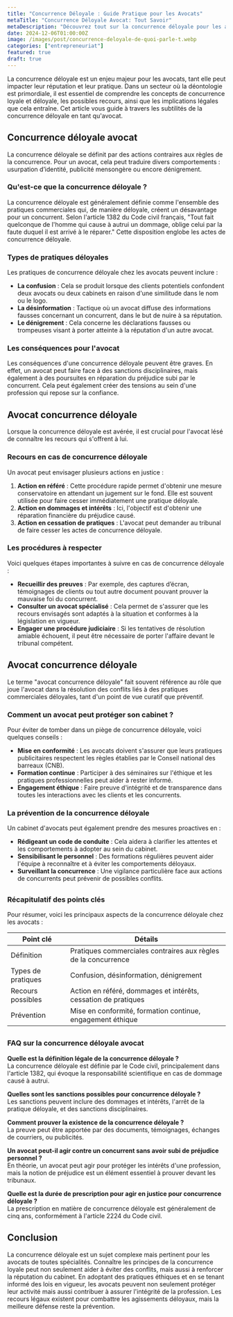 ```yaml
---
title: "Concurrence Déloyale : Guide Pratique pour les Avocats"
metaTitle: "Concurrence Déloyale Avocat: Tout Savoir"
metaDescription: "Découvrez tout sur la concurrence déloyale pour les avocats, ses implications et les recours possibles."
date: 2024-12-06T01:00:00Z
image: /images/post/concurrence-deloyale-de-quoi-parle-t.webp
categories: ["entrepreneuriat"]
featured: true
draft: true
---
```


La concurrence déloyale est un enjeu majeur pour les avocats, tant elle peut impacter leur réputation et leur pratique. Dans un secteur où la déontologie est primordiale, il est essentiel de comprendre les concepts de concurrence loyale et déloyale, les possibles recours, ainsi que les implications légales que cela entraîne. Cet article vous guide à travers les subtilités de la concurrence déloyale en tant qu'avocat.

## Concurrence déloyale avocat

La concurrence déloyale se définit par des actions contraires aux règles de la concurrence. Pour un avocat, cela peut traduire divers comportements : usurpation d’identité, publicité mensongère ou encore dénigrement. 

### Qu'est-ce que la concurrence déloyale ?

La concurrence déloyale est généralement définie comme l'ensemble des pratiques commerciales qui, de manière déloyale, créent un désavantage pour un concurrent. Selon l'article 1382 du Code civil français, "Tout fait quelconque de l'homme qui cause à autrui un dommage, oblige celui par la faute duquel il est arrivé à le réparer." Cette disposition englobe les actes de concurrence déloyale.

### Types de pratiques déloyales

Les pratiques de concurrence déloyale chez les avocats peuvent inclure :

- **La confusion** : Cela se produit lorsque des clients potentiels confondent deux avocats ou deux cabinets en raison d'une similitude dans le nom ou le logo.
- **La désinformation** : Tactique où un avocat diffuse des informations fausses concernant un concurrent, dans le but de nuire à sa réputation.
- **Le dénigrement** : Cela concerne les déclarations fausses ou trompeuses visant à porter atteinte à la réputation d'un autre avocat.

### Les conséquences pour l'avocat

Les conséquences d'une concurrence déloyale peuvent être graves. En effet, un avocat peut faire face à des sanctions disciplinaires, mais également à des poursuites en réparation du préjudice subi par le concurrent. Cela peut également créer des tensions au sein d'une profession qui repose sur la confiance.

## Avocat concurrence déloyale

Lorsque la concurrence déloyale est avérée, il est crucial pour l'avocat lésé de connaître les recours qui s'offrent à lui.

### Recours en cas de concurrence déloyale

Un avocat peut envisager plusieurs actions en justice :

1. **Action en référé** : Cette procédure rapide permet d'obtenir une mesure conservatoire en attendant un jugement sur le fond. Elle est souvent utilisée pour faire cesser immédiatement une pratique déloyale.
2. **Action en dommages et intérêts** : Ici, l'objectif est d'obtenir une réparation financière du préjudice causé.
3. **Action en cessation de pratiques** : L'avocat peut demander au tribunal de faire cesser les actes de concurrence déloyale.

### Les procédures à respecter

Voici quelques étapes importantes à suivre en cas de concurrence déloyale :

- **Recueillir des preuves** : Par exemple, des captures d’écran, témoignages de clients ou tout autre document pouvant prouver la mauvaise foi du concurrent.
- **Consulter un avocat spécialisé** : Cela permet de s'assurer que les recours envisagés sont adaptés à la situation et conformes à la législation en vigueur.
- **Engager une procédure judiciaire** : Si les tentatives de résolution amiable échouent, il peut être nécessaire de porter l'affaire devant le tribunal compétent.

## Avocat concurrence déloyale

Le terme "avocat concurrence déloyale" fait souvent référence au rôle que joue l'avocat dans la résolution des conflits liés à des pratiques commerciales déloyales, tant d'un point de vue curatif que préventif.

### Comment un avocat peut protéger son cabinet ?

Pour éviter de tomber dans un piège de concurrence déloyale, voici quelques conseils :

- **Mise en conformité** : Les avocats doivent s'assurer que leurs pratiques publicitaires respectent les règles établies par le Conseil national des barreaux (CNB).
- **Formation continue** : Participer à des séminaires sur l'éthique et les pratiques professionnelles peut aider à rester informé.
- **Engagement éthique** : Faire preuve d'intégrité et de transparence dans toutes les interactions avec les clients et les concurrents.

### La prévention de la concurrence déloyale

Un cabinet d'avocats peut également prendre des mesures proactives en :

- **Rédigeant un code de conduite** : Cela aidera à clarifier les attentes et les comportements à adopter au sein du cabinet.
- **Sensibilisant le personnel** : Des formations régulières peuvent aider l'équipe à reconnaître et à éviter les comportements déloyaux.
- **Surveillant la concurrence** : Une vigilance particulière face aux actions de concurrents peut prévenir de possibles conflits.

## 

### Récapitulatif des points clés

Pour résumer, voici les principaux aspects de la concurrence déloyale chez les avocats :

| Point clé               | Détails                                                          |
|-------------------------|------------------------------------------------------------------|
| Définition              | Pratiques commerciales contraires aux règles de la concurrence   |
| Types de pratiques      | Confusion, désinformation, dénigrement                           |
| Recours possibles        | Action en référé, dommages et intérêts, cessation de pratiques    |
| Prévention              | Mise en conformité, formation continue, engagement éthique        |

## 

### FAQ sur la concurrence déloyale avocat

**Quelle est la définition légale de la concurrence déloyale ?**  
La concurrence déloyale est définie par le Code civil, principalement dans l'article 1382, qui évoque la responsabilité scientifique en cas de dommage causé à autrui.

**Quelles sont les sanctions possibles pour concurrence déloyale ?**  
Les sanctions peuvent inclure des dommages et intérêts, l'arrêt de la pratique déloyale, et des sanctions disciplinaires.

**Comment prouver la existence de la concurrence déloyale ?**  
La preuve peut être apportée par des documents, témoignages, échanges de courriers, ou publicités.

**Un avocat peut-il agir contre un concurrent sans avoir subi de préjudice personnel ?**  
En théorie, un avocat peut agir pour protéger les intérêts d'une profession, mais la notion de préjudice est un élément essentiel à prouver devant les tribunaux.

**Quelle est la durée de prescription pour agir en justice pour concurrence déloyale ?**  
La prescription en matière de concurrence déloyale est généralement de cinq ans, conformément à l'article 2224 du Code civil.

## Conclusion

La concurrence déloyale est un sujet complexe mais pertinent pour les avocats de toutes spécialités. Connaître les principes de la concurrence loyale peut non seulement aider à éviter des conflits, mais aussi à renforcer la réputation du cabinet. En adoptant des pratiques éthiques et en se tenant informé des lois en vigueur, les avocats peuvent non seulement protéger leur activité mais aussi contribuer à assurer l'intégrité de la profession. Les recours légaux existent pour combattre les agissements déloyaux, mais la meilleure défense reste la prévention.